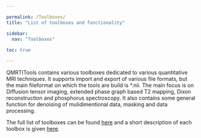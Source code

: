 ```yaml
---

permalink: /Toolboxes/
title: "List of toolboxes and functionality"

sidebar:
  nav: "Toolboxes"
  
toc: true

---
```


QMRTITools contains various toolboxes dedicated to various quantitative MRI techniques. It supports 
import and export of various file formats, but the main fileformat on which the tools are build is *.nii. The main focus is on Diffusion tensor imaging, extended phase graph based T2 mapping, Dixon reconstruction and phosphorus spectroscopy. It also contains some general function for denoising of mulidimentional data, masking and data processing. 

The full list of toolboxes can be found [here](../toolboxes_list) and a short description of each toolbox is given [here](../toolboxes_discription). 